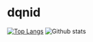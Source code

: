 # dqnid
[![Top Langs](https://github-readme-stats.vercel.app/api/top-langs/?username=dqnid&theme=dracula)](https://github.com/dqnid/github-readme-stats)
![Github stats](https://github-readme-stats.vercel.app/api?username=dqnid)
